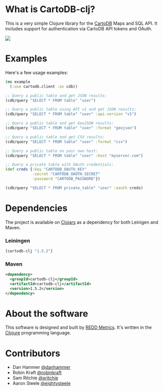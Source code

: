 # What is CartoDB-clj?

This is a very simple Clojure library for the [CartoDB](http://cartodb.com) Maps and SQL API. It includes support for authentication via CartoDB API tokens and OAuth.

![](http://i.imgur.com/3e4n0.png)

# Examples

Here's a few usage examples:


```clojure
(ns example
  (:use cartodb.client :as cdb))

;; Query a public table and get JSON results:
(cdb/query "SELECT * FROM table" "user")

;; Query a public table using API v1 and get JSON results:
(cdb/query "SELECT * FROM table" "user" :api-version "v1")

;; Query a public table and get GeoJSON results:
(cdb/query "SELECT * FROM table" "user" :format "geojson")

;; Query a public table and get CSV results:
(cdb/query "SELECT * FROM table" "user" :format "csv")

;; Query a public table on your own host:
(cdb/query "SELECT * FROM table" "user" :host "myserver.com")

;; Query a private table with OAuth credentials:
(def creds {:key "CARTODB_OAUTH_KEY"
            :secret "CARTODB_OAUTH_SECRET"
            :password "CARTODB_PASSWORD"})

(cdb/query "SELECT * FROM private_table" "user" :oauth creds)
```

# Dependencies

The project is available on [Clojars](https://clojars.org/cartodb-clj) as a dependency for both Leinigen and Maven.

### Leiningen

```clojure
[cartodb-clj "1.5.2"]
```

### Maven

```xml
<dependency>
  <groupId>cartodb-clj</groupId>
  <artifactId>cartodb-clj</artifactId>
  <version>1.5.2</version>
</dependency>
```

# About the software

This software is designed and built by [REDD Metrics](http://www.reddmetrics.com). It's written in the [Clojure](http://clojure.org) programming language.

# Contributors

- Dan Hammer [@danhammer](https://github.com/danhammer)
- Robin Kraft [@robinkraft](https://github.com/robinkraft)
- Sam Ritchie [@sritchie](https://github.com/sritchie)
- Aaron Steele [@eightysteele](https://github.com/eightysteele)
